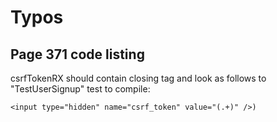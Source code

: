 # Typos

## Page 371 code listing

csrfTokenRX should contain closing tag and look as follows to "TestUserSignup" test to compile:

`<input type="hidden" name="csrf_token" value="(.+)" />)`
